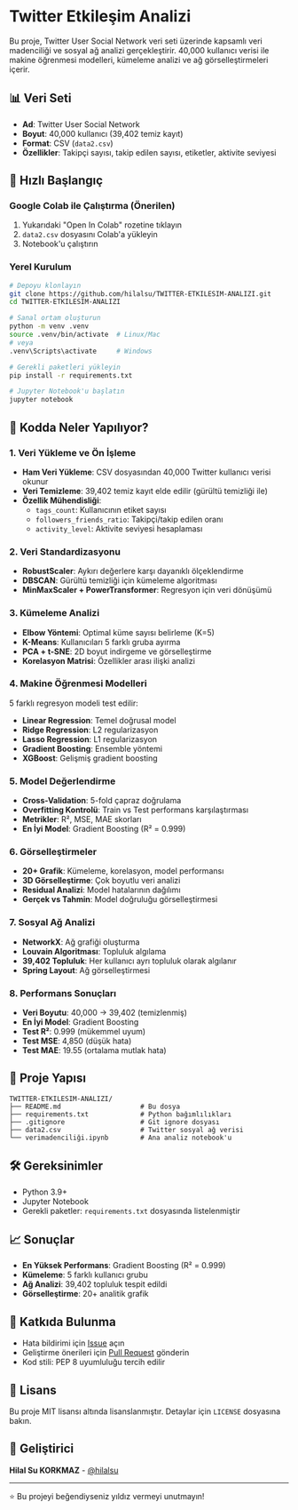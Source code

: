 # Twitter Etkileşim Analizi
Bu proje, Twitter User Social Network veri seti üzerinde kapsamlı veri madenciliği ve sosyal ağ analizi gerçekleştirir. 40,000 kullanıcı verisi ile makine öğrenmesi modelleri, kümeleme analizi ve ağ görselleştirmeleri içerir.

## 📊 Veri Seti
- **Ad**: Twitter User Social Network
- **Boyut**: 40,000 kullanıcı (39,402 temiz kayıt)
- **Format**: CSV (`data2.csv`)
- **Özellikler**: Takipçi sayısı, takip edilen sayısı, etiketler, aktivite seviyesi

## 🚀 Hızlı Başlangıç

### Google Colab ile Çalıştırma (Önerilen)
1. Yukarıdaki "Open In Colab" rozetine tıklayın
2. `data2.csv` dosyasını Colab'a yükleyin
3. Notebook'u çalıştırın

### Yerel Kurulum
```bash
# Depoyu klonlayın
git clone https://github.com/hilalsu/TWITTER-ETKILESIM-ANALIZI.git
cd TWITTER-ETKILESIM-ANALIZI

# Sanal ortam oluşturun
python -m venv .venv
source .venv/bin/activate  # Linux/Mac
# veya
.venv\Scripts\activate     # Windows

# Gerekli paketleri yükleyin
pip install -r requirements.txt

# Jupyter Notebook'u başlatın
jupyter notebook
```

## 🔬 Kodda Neler Yapılıyor?

### 1. Veri Yükleme ve Ön İşleme
- **Ham Veri Yükleme**: CSV dosyasından 40,000 Twitter kullanıcı verisi okunur
- **Veri Temizleme**: 39,402 temiz kayıt elde edilir (gürültü temizliği ile)
- **Özellik Mühendisliği**: 
  - `tags_count`: Kullanıcının etiket sayısı
  - `followers_friends_ratio`: Takipçi/takip edilen oranı
  - `activity_level`: Aktivite seviyesi hesaplaması

### 2. Veri Standardizasyonu
- **RobustScaler**: Aykırı değerlere karşı dayanıklı ölçeklendirme
- **DBSCAN**: Gürültü temizliği için kümeleme algoritması
- **MinMaxScaler + PowerTransformer**: Regresyon için veri dönüşümü

### 3. Kümeleme Analizi
- **Elbow Yöntemi**: Optimal küme sayısı belirleme (K=5)
- **K-Means**: Kullanıcıları 5 farklı gruba ayırma
- **PCA + t-SNE**: 2D boyut indirgeme ve görselleştirme
- **Korelasyon Matrisi**: Özellikler arası ilişki analizi

### 4. Makine Öğrenmesi Modelleri
5 farklı regresyon modeli test edilir:
- **Linear Regression**: Temel doğrusal model
- **Ridge Regression**: L2 regularizasyon
- **Lasso Regression**: L1 regularizasyon  
- **Gradient Boosting**: Ensemble yöntemi
- **XGBoost**: Gelişmiş gradient boosting

### 5. Model Değerlendirme
- **Cross-Validation**: 5-fold çapraz doğrulama
- **Overfitting Kontrolü**: Train vs Test performans karşılaştırması
- **Metrikler**: R², MSE, MAE skorları
- **En İyi Model**: Gradient Boosting (R² = 0.999)

### 6. Görselleştirmeler
- **20+ Grafik**: Kümeleme, korelasyon, model performansı
- **3D Görselleştirme**: Çok boyutlu veri analizi
- **Residual Analizi**: Model hatalarının dağılımı
- **Gerçek vs Tahmin**: Model doğruluğu görselleştirmesi

### 7. Sosyal Ağ Analizi
- **NetworkX**: Ağ grafiği oluşturma
- **Louvain Algoritması**: Topluluk algılama
- **39,402 Topluluk**: Her kullanıcı ayrı topluluk olarak algılanır
- **Spring Layout**: Ağ görselleştirmesi

### 8. Performans Sonuçları
- **Veri Boyutu**: 40,000 → 39,402 (temizlenmiş)
- **En İyi Model**: Gradient Boosting
- **Test R²**: 0.999 (mükemmel uyum)
- **Test MSE**: 4,850 (düşük hata)
- **Test MAE**: 19.55 (ortalama mutlak hata)

## 📁 Proje Yapısı
```
TWITTER-ETKILESIM-ANALIZI/
├── README.md                    # Bu dosya
├── requirements.txt             # Python bağımlılıkları
├── .gitignore                   # Git ignore dosyası
├── data2.csv                    # Twitter sosyal ağ verisi
└── verimadenciliği.ipynb        # Ana analiz notebook'u
```

## 🛠️ Gereksinimler
- Python 3.9+
- Jupyter Notebook
- Gerekli paketler: `requirements.txt` dosyasında listelenmiştir

## 📈 Sonuçlar
- **En Yüksek Performans**: Gradient Boosting (R² = 0.999)
- **Kümeleme**: 5 farklı kullanıcı grubu
- **Ağ Analizi**: 39,402 topluluk tespit edildi
- **Görselleştirme**: 20+ analitik grafik

## 🤝 Katkıda Bulunma
- Hata bildirimi için [Issue](https://github.com/hilalsu/TWITTER-ETKILESIM-ANALIZI/issues) açın
- Geliştirme önerileri için [Pull Request](https://github.com/hilalsu/TWITTER-ETKILESIM-ANALIZI/pulls) gönderin
- Kod stili: PEP 8 uyumluluğu tercih edilir

## 📄 Lisans
Bu proje MIT lisansı altında lisanslanmıştır. Detaylar için `LICENSE` dosyasına bakın.

## 👤 Geliştirici
**Hilal Su KORKMAZ** - [@hilalsu](https://github.com/hilalsu)

---
⭐ Bu projeyi beğendiyseniz yıldız vermeyi unutmayın!